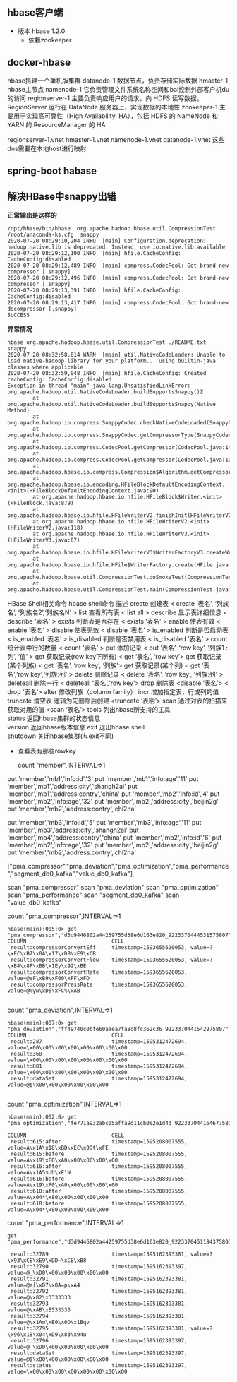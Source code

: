 ## hbase客户端

- 版本 hbase  1.2.0
  - 依赖zookeeper
## docker-hbase
hbase搭建一个单机版集群
datanode-1  数据节点，负责存储实际数据
hmaster-1 hbase主节点
namenode-1  它负责管理文件系统名称空间和bai控制外部客户机du的访问
regionserver-1 主要负责响应用户的请求，向 HDFS 读写数据。RegionServer 运行在 DataNode 服务器上，实现数据的本地性
zookeeper-1   主要用于实现高可靠性（High Availability, HA），包括 HDFS 的 NameNode 和 YARN 的 ResourceManager 的 HA

regionserver-1.vnet hmaster-1.vnet namenode-1.vnet datanode-1.vnet 这些dns需要在本地host进行映射
## spring-boot habase

## 解决HBase中snappy出错

**正常输出是这样的**

```
/opt/hbase/bin/hbase  org.apache.hadoop.hbase.util.CompressionTest  /root/anaconda-ks.cfg  snappy
2020-07-20 08:29:10,204 INFO  [main] Configuration.deprecation: hadoop.native.lib is deprecated. Instead, use io.native.lib.available
2020-07-20 08:29:12,100 INFO  [main] hfile.CacheConfig: CacheConfig:disabled
2020-07-20 08:29:12,489 INFO  [main] compress.CodecPool: Got brand-new compressor [.snappy]
2020-07-20 08:29:12,496 INFO  [main] compress.CodecPool: Got brand-new compressor [.snappy]
2020-07-20 08:29:13,391 INFO  [main] hfile.CacheConfig: CacheConfig:disabled
2020-07-20 08:29:13,417 INFO  [main] compress.CodecPool: Got brand-new decompressor [.snappy]
SUCCESS

```

**异常情况**
```
hbase org.apache.hadoop.hbase.util.CompressionTest ./README.txt  snappy
2020-07-20 08:32:58,814 WARN  [main] util.NativeCodeLoader: Unable to load native-hadoop library for your platform... using builtin-java classes where applicable
2020-07-20 08:32:59,048 INFO  [main] hfile.CacheConfig: Created cacheConfig: CacheConfig:disabled
Exception in thread "main" java.lang.UnsatisfiedLinkError: org.apache.hadoop.util.NativeCodeLoader.buildSupportsSnappy()Z
        at org.apache.hadoop.util.NativeCodeLoader.buildSupportsSnappy(Native Method)
        at org.apache.hadoop.io.compress.SnappyCodec.checkNativeCodeLoaded(SnappyCodec.java:63)
        at org.apache.hadoop.io.compress.SnappyCodec.getCompressorType(SnappyCodec.java:132)
        at org.apache.hadoop.io.compress.CodecPool.getCompressor(CodecPool.java:148)
        at org.apache.hadoop.io.compress.CodecPool.getCompressor(CodecPool.java:163)
        at org.apache.hadoop.hbase.io.compress.Compression$Algorithm.getCompressor(Compression.java:330)
        at org.apache.hadoop.hbase.io.encoding.HFileBlockDefaultEncodingContext.<init>(HFileBlockDefaultEncodingContext.java:90)
        at org.apache.hadoop.hbase.io.hfile.HFileBlock$Writer.<init>(HFileBlock.java:879)
        at org.apache.hadoop.hbase.io.hfile.HFileWriterV2.finishInit(HFileWriterV2.java:126)
        at org.apache.hadoop.hbase.io.hfile.HFileWriterV2.<init>(HFileWriterV2.java:118)
        at org.apache.hadoop.hbase.io.hfile.HFileWriterV3.<init>(HFileWriterV3.java:67)
        at org.apache.hadoop.hbase.io.hfile.HFileWriterV3$WriterFactoryV3.createWriter(HFileWriterV3.java:59)
        at org.apache.hadoop.hbase.io.hfile.HFile$WriterFactory.create(HFile.java:309)
        at org.apache.hadoop.hbase.util.CompressionTest.doSmokeTest(CompressionTest.java:124)
        at org.apache.hadoop.hbase.util.CompressionTest.main(CompressionTest.java:160)
```









HBase Shell相关命令
hbase	shell命令	描述
create	创建表	< create ‘表名’, ‘列族名’, ‘列族名2’,‘列族名N’ >
list	查看所有表	< list all >
describe	显示表详细信息	< describe ‘表名’ >
exists	判断表是否存在	< exists ‘表名’ >
enable	使表有效	< enable ‘表名’ >
disable	使表无效	< disable ‘表名’ >
is_enabled	判断是否启动表	< is_enabled ‘表名’ >
is_disabled	判断是否禁用表	< is_disabled ‘表名’ >
count	统计表中行的数量	< count ‘表名’ >
put	添加记录	< put ‘表名’, ‘row key’, ‘列族1 : 列’, ‘值’ >
get	获取记录(row key下所有)	< get ‘表名’, ‘row key’>
get	获取记录(某个列族)	< get ‘表名’, ‘row key’, ‘列族’>
get	获取记录(某个列)	< get ‘表名’,‘row key’,‘列族:列’ >
delete	删除记录	< delete ‘表名’, ‘row key’, ‘列族:列’ >
deleteall	删除一行	< deleteall ‘表名’,‘row key’>
drop	删除表	<disable ‘表名’> < drop ‘表名’>
alter	修改列族（column family）	
incr	增加指定表，行或列的值	
truncate	清空表	逻辑为先删除后创建 <truncate ‘表明’>
scan	通过对表的扫描来获取对用的值	<scan ‘表名’>
tools	列出hbase所支持的工具	
status	返回hbase集群的状态信息	
version	返回hbase版本信息	
exit	退出hbase shell	
shutdown	关闭hbase集群(与exit不同)	
 


- 查看表有那些rowkey

  count "member",INTERVAL=>1


put 'member','mb1','info:id','3'
put 'member','mb1','info:age','11'
put 'member','mb1','address:city','shangh2ai'
put 'member','mb1','address:contry','china'
put 'member','mb2','info:id','4'
put 'member','mb2','info:age','32'
put 'member','mb2','address:city','beijin2g'
put 'member','mb2','address:contry','chi2na'

put 'member','mb3','info:id','5'
put 'member','mb3','info:age','11'
put 'member','mb3','address:city','shangh2ai'
put 'member','mb4','address:contry','china'
put 'member','mb2','info:id','6'
put 'member','mb2','info:age','32'
put 'member','mb2','address:city','beijin2g'
put 'member','mb2','address:contry','chi2na'  


["pma_compressor","pma_deviation","pma_optimization","pma_performance","segment_db0_kafka","value_db0_kafka"],

scan "pma_compressor"
scan "pma_deviation"
scan "pma_optimization"
scan "pma_performance"
scan "segment_db0_kafka"
scan "value_db0_kafka"

count "pma_compressor",INTERVAL=>1
```
hbase(main):005:0> get "pma_compressor","d3d9446802a44259755d38e6d163e820_9223370444531575807"
COLUMN                           CELL                                                                                       
 result:compressorConvertEff     timestamp=1593655620053, value=?\xEC\xB7\x0A\x17\xDB\xE9\xCB                               
 result:compressorConvertFlow    timestamp=1593655620053, value=?\xB4\x8F\xBB\x1Ey\x92\xBE                                  
 result:compressorConvertRate    timestamp=1593655620053, value=@eF\xB9\xF00\xFF\xFD                                        
 result:compressorPressRate      timestamp=1593655620053, value=@%yw\xD6\xFC%\xAB  
 
 ```
count "pma_deviation",INTERVAL=>1
```
hbase(main):007:0> get "pma_deviation","ff49740c0bfe60aaea7fa8c8fc362c36_9223370441542975807"
COLUMN                           CELL                                                                                       
 result:287                      timestamp=1595312472694, value=\x00\x00\x00\x00\x00\x00\x00\x00                            
 result:368                      timestamp=1595312472694, value=\x00\x00\x00\x00\x00\x00\x00\x00                            
 result:881                      timestamp=1595312472694, value=\x00\x00\x00\x00\x00\x00\x00\x00                            
 result:dataSet                  timestamp=1595312472694, value=@$\x00\x00\x00\x00\x00\x00 
 
 ```
count "pma_optimization",INTERVAL=>1

```
hbase(main):002:0> get "pma_optimization","fe771a932abc05affa9d11cb0e2e1d4d_9223370441646775807"

COLUMN                           CELL                                                                                       
 result:615:after                timestamp=1595208007555, value=A\x1A\x18\xBD\xEC\x99t\xFE                                  
 result:615:before               timestamp=1595208007555, value=A\x19\xF0\xA0\x00\x00\x00\x00                               
 result:616:after                timestamp=1595208007555, value=A\x1A5$Uh\xE1N                                              
 result:616:before               timestamp=1595208007555, value=A\x19\xF0\xA0\x00\x00\x00\x00                               
 result:618:after                timestamp=1595208007555, value=A\x04*\x80\x00\x00\x00\x00                                  
 result:618:before               timestamp=1595208007555, value=A\x04*\x80\x00\x00\x00\x00 
 ```
count "pma_performance",INTERVAL=>1
```
get "pma_performance","d3d9446802a44259755d38e6d163e820_9223370451184375807"

 result:32789                    timestamp=1595162393381, value=?\x93\xCE\xE9\xDD~\xCB\xB8                                  
 result:32790                    timestamp=1595162393397, value=@_\xD0\x00\x00\x00\x00\x00                                  
 result:32791                    timestamp=1595162393381, value=@e{\xD7\x0A=p\xA4                                           
 result:32792                    timestamp=1595162393381, value=@\x82\xD333333                                              
 result:32793                    timestamp=1595162393381, value=@\xAB\xE533333                                              
 result:32794                    timestamp=1595162393381, value=@\x1Am\xE0\x0D\x1Bqv                                        
 result:32795                    timestamp=1595162393381, value=?\x96\x18\x04\xD9\x83\x94u                                  
 result:32796                    timestamp=1595162393397, value=@_\xD0\x00\x00\x00\x00\x00                                  
 result:dataSet                  timestamp=1595162393397, value=@$\x00\x00\x00\x00\x00\x00                                  
 result:status                   timestamp=1595162393397, value=\x00\x00\x00\x00\x00\x00\x00\x00    
 ```